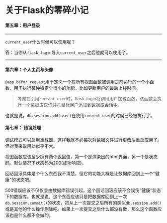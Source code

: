 # 关于Flask的零碎小记

#### 第五章：用户登录

------

`current_user`什么时候可以使用呢？

答：当你从`flask_login`导入`current_user`之后他就可以使用了。

------



#### 第六章：个人主页与头像

`@app.befor_request`用于定义一个在所有视图函数被调用之前运行的一个小函数，用于执行某种特定个很小的功能。比如更新用户的最后上线时间。

> 考虑在引用`current_user`时，flask-login将调用用户加载函数，该函数会执行一个数据库查询并将目标用户添加到数据库会话中。

也就是说，`db.session.add(user)`在使用`current_user`的时候已经被执行了。

#### 第七章： 错误处理

调试模式可以启用重载器，这样我就不必每次对数据文件进行更改后重启应用了。但对我来说用处似乎不大。

视图函数应该至少拥有两个返回值，第一个是渲染出的html界面，另一个是状态码。默认情况下状态码为200(成功响应)。

回话回滚具体是个什么东西我不清楚，但它的功能大概是让数据库回到上一个"健康"的状态吧。

500错误应该不仅仅会由数据库错误引起，这个回话回滚应该不会误伤"健康"状态下的数据库。也就是说，这个东西应该只是把数据库回到上一次`db.session.commit()`的状态，把从上一次提交之后所有的类似`db.session.add()`或是其他的什么操作删除吧。如果上一次提交之后什么都没有做，那么这个函数应该也是什么都不会做的。

